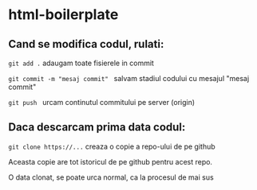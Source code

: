 # html-boilerplate

## Cand se modifica codul, rulati:

`git add .` adaugam toate fisierele in commit

`git commit -m "mesaj commit" ` salvam stadiul codului cu mesajul "mesaj commit"

`git push ` urcam continutul commitului pe server (origin)

## Daca descarcam prima data codul:

`git clone https://...` creaza o copie a repo-ului de pe github

Aceasta copie are tot istoricul de pe github pentru acest repo.

O data clonat, se poate urca normal, ca la procesul de mai sus
